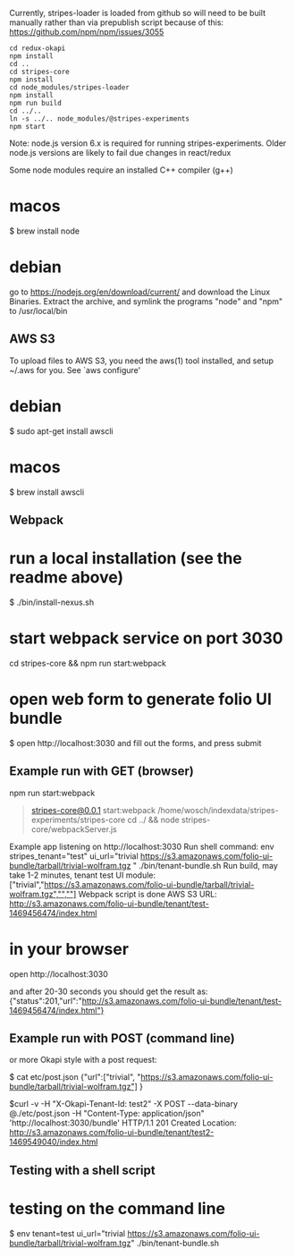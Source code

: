 Currently, stripes-loader is loaded from github so will need to be built manually rather than via prepublish script because of this:
https://github.com/npm/npm/issues/3055

    cd redux-okapi
    npm install
    cd ..
    cd stripes-core
    npm install
    cd node_modules/stripes-loader
    npm install
    npm run build
    cd ../..
    ln -s ../.. node_modules/@stripes-experiments
    npm start

Note: node.js version 6.x is required for running stripes-experiments. Older node.js 
versions are likely to fail due changes in react/redux

Some node modules require an installed C++ compiler (g++)

# macos
$ brew install node

# debian
go to https://nodejs.org/en/download/current/ and download the Linux Binaries. Extract the
archive, and symlink the programs "node" and "npm" to /usr/local/bin

AWS S3
-------------
To upload files to AWS S3, you need the aws(1) tool installed, and setup ~/.aws
for you. See `aws configure'

# debian
$ sudo apt-get install awscli

# macos
$ brew install awscli


Webpack
----------------------------------------------------
# run a local installation (see the readme above)
$ ./bin/install-nexus.sh

# start webpack service on port 3030
cd stripes-core && npm run start:webpack 

# open web form to generate folio UI bundle
$ open http://localhost:3030
and fill out the forms, and press submit


Example run with GET (browser)
-------------------------------------------------------
npm run start:webpack

> stripes-core@0.0.1 start:webpack /home/wosch/indexdata/stripes-experiments/stripes-core
> cd ../ && node stripes-core/webpackServer.js

Example app listening on http://localhost:3030
Run shell command: env stripes_tenant="test" ui_url="trivial https://s3.amazonaws.com/folio-ui-bundle/tarball/trivial-wolfram.tgz  " ./bin/tenant-bundle.sh
Run build, may take 1-2 minutes, tenant test
UI module: ["trivial","https://s3.amazonaws.com/folio-ui-bundle/tarball/trivial-wolfram.tgz","",""]
Webpack script is done
AWS S3 URL: http://s3.amazonaws.com/folio-ui-bundle/tenant/test-1469456474/index.html


# in your browser
open http://localhost:3030

and after 20-30 seconds you should get the result as:
{"status":201,"url":"http://s3.amazonaws.com/folio-ui-bundle/tenant/test-1469456474/index.html"}


Example run with POST (command line)
-----------------------------------------------------------
or more Okapi style with a post request:

$ cat etc/post.json
{"url":["trivial", "https://s3.amazonaws.com/folio-ui-bundle/tarball/trivial-wolfram.tgz"] }
    
$curl -v -H "X-Okapi-Tenant-Id: test2" -X POST --data-binary @./etc/post.json -H "Content-Type: application/json" 'http://localhost:3030/bundle'
HTTP/1.1 201 Created
Location: http://s3.amazonaws.com/folio-ui-bundle/tenant/test2-1469549040/index.html


Testing with a shell script
-----------------------------------------------------------
# testing on the command line
$ env tenant=test ui_url="trivial https://s3.amazonaws.com/folio-ui-bundle/tarball/trivial-wolfram.tgz" ./bin/tenant-bundle.sh
    